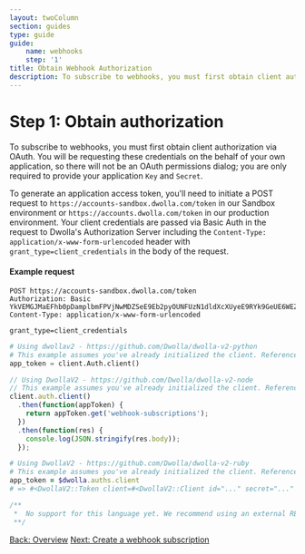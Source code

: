 ```yaml
---
layout: twoColumn
section: guides
type: guide
guide:
    name: webhooks
    step: '1'
title: Obtain Webhook Authorization
description: To subscribe to webhooks, you must first obtain client authorization via OAuth by requesting credentials on behalf of your own application.
---
```


# Step 1: Obtain authorization

To subscribe to webhooks, you must first obtain client authorization via OAuth. You will be requesting these credentials on the behalf of your own application, so there will not be an OAuth permissions dialog; you are only required to provide your application `Key` and `Secret`.

To generate an application access token, you'll need to initiate a POST request to `https://accounts-sandbox.dwolla.com/token` in our Sandbox environment or `https://accounts.dwolla.com/token` in our production environment. Your client credentials are passed via Basic Auth in the request to Dwolla's Authorization Server including the `Content-Type: application/x-www-form-urlencoded` header with `grant_type=client_credentials` in the body of the request.

#### Example request
```raw
POST https://accounts-sandbox.dwolla.com/token
Authorization: Basic YkVEMGJMaEFhb0pDamplbmFPVjNwMDZSeE9Eb2pyOUNFUzN1dldXcXUyeE9RYk9GeUE6WEZ0bmJIbXR3dXEwNVI1Yk91WmVOWHlqcW9RelNSc21zUU5qelFOZUFZUlRIbmhHRGw=
Content-Type: application/x-www-form-urlencoded

grant_type=client_credentials
```
```python
# Using dwollav2 - https://github.com/Dwolla/dwolla-v2-python
# This example assumes you've already initialized the client. Reference the SDKs page for more information: https://developers.dwolla.com/pages/sdks.html
app_token = client.Auth.client()
```
```javascript
// Using DwollaV2 - https://github.com/Dwolla/dwolla-v2-node
// This example assumes you've already initialized the client. Reference the SDKs page for more information: https://developers.dwolla.com/pages/sdks.html
client.auth.client()
  .then(function(appToken) {
    return appToken.get('webhook-subscriptions');
  })
  .then(function(res) {
    console.log(JSON.stringify(res.body));
  });
```
```ruby
# Using DwollaV2 - https://github.com/Dwolla/dwolla-v2-ruby
# This example assumes you've already initialized the client. Reference the SDKs page for more information: https://developers.dwolla.com/pages/sdks.html
app_token = $dwolla.auths.client
# => #<DwollaV2::Token client=#<DwollaV2::Client id="..." secret="..." environment=:sandbox> access_token="..." expires_in=3600 scope="...">
```
```php
/**
 *  No support for this language yet. We recommend using an external REST client for making OAuth requests.
 **/
```

<nav class="pager-nav">
    <a href="./">Back: Overview</a>
    <a href="create-subscription.html">Next: Create a webhook subscription</a>
</nav>
